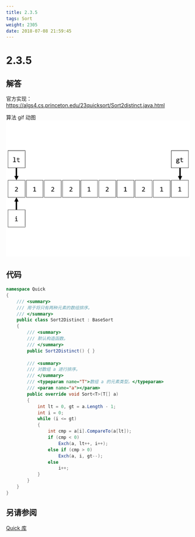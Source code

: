 ```yaml
---
title: 2.3.5
tags: Sort
weight: 2305
date: 2018-07-08 21:59:45
---
```


# 2.3.5


## 解答

官方实现：https://algs4.cs.princeton.edu/23quicksort/Sort2distinct.java.html

算法 gif 动图
![](/resources/2-3-5/1.gif)

## 代码

```csharp
namespace Quick
{
    /// <summary>
    /// 用于将只有两种元素的数组排序。
    /// </summary>
    public class Sort2Distinct : BaseSort
    {
        /// <summary>
        /// 默认构造函数。
        /// </summary>
        public Sort2Distinct() { }

        /// <summary>
        /// 对数组 a 进行排序。
        /// </summary>
        /// <typeparam name="T">数组 a 的元素类型。</typeparam>
        /// <param name="a"></param>
        public override void Sort<T>(T[] a)
        {
            int lt = 0, gt = a.Length - 1;
            int i = 0;
            while (i <= gt)
            {
                int cmp = a[i].CompareTo(a[lt]);
                if (cmp < 0)
                    Exch(a, lt++, i++);
                else if (cmp > 0)
                    Exch(a, i, gt--);
                else
                    i++;
            }
        }
    }
}
```

## 另请参阅

[Quick 库](https://github.com/ikesnowy/Algorithms-4th-Edition-in-Csharp/tree/master/2%20Sorting/2.3/Quick)
